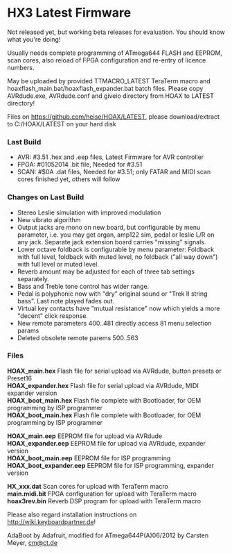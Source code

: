 HX3 Latest Firmware
===================

Not released yet, but working beta releases for evaluation. You should know what you're doing!

Usually needs complete programming of ATmega644 FLASH and EEPROM, scan cores,
also reload of FPGA configuration and re-entry of licence numbers.

May be uploaded by provided TTMACRO_LATEST TeraTerm macro and hoaxflash_main.bat/hoaxflash_expander.bat batch files.
Please copy AVRdude.exe, AVRdude.conf and giveio directory from HOAX to LATEST directory!

Files on https://github.com/heise/HOAX/LATEST, please download/extract to C:/HOAX/LATEST on your hard disk

### Last Build

* AVR:  #3.51       .hex and .eep files, Latest Firmware for AVR controller
* FPGA: #01052014   .bit file, Needed for #3.51
* SCAN: #$0A        .dat files, Needed for #3.51; only FATAR and MIDI scan cores finished yet, others will follow 

### Changes on Last Build

* Stereo Leslie simulation with improved modulation
* New vibrato algorithm
* Output jacks are mono on new board, but configurable by menu parameter, i.e. you may get organ, amp122 sim, pedal or leslie L/R on any jack. Separate jack extension board carries "missing" signals.
* Lower octave foldback is configurable by menu parameter: Foldback with full level, foldback with muted level, no foldback ("all way down") with full level or muted level.
* Reverb amount may be adjusted for each of three tab settings separately.
* Bass and Treble tone control has wider range. 
* Pedal is polyphonic now with "dry" original sound or "Trek II string bass". Last note played fades out.
* Virtual key contacts have "mutual resistance" now which yields a more "decent" click response.
* New remote parameters 400..481 directly access 81 menu selection params
* Deleted obsolete remote parems 500..563

### Files

<b>HOAX_main.hex</b> Flash file for serial upload via AVRdude, button presets or Preset16<br>
<b>HOAX_expander.hex</b> Flash file for serial upload via AVRdude, MIDI expander version<br>
<b>HOAX_boot_main.hex</b> Flash file complete with Bootloader, for OEM programming by ISP programmer<br>
<b>HOAX_boot_main.hex</b> Flash file complete with Bootloader, for OEM programming by ISP programmer<br>

<b>HOAX_main.eep</b> EEPROM file for upload via AVRdude<br>
<b>HOAX_expander.eep</b> EEPROM file for upload via AVRdude, expander version<br>
<b>HOAX_boot_main.eep</b> EEPROM file for ISP programming<br>
<b>HOAX_boot_expander.eep</b> EEPROM file for ISP programming, expander version<br>

<b>HX_xxx.dat</b>  Scan cores for upload with TeraTerm macro<br>
<b>main.midi.bit</b>  FPGA configuration for upload with TeraTerm macro<br>
<b>hoax3rev.bin</b>  Reverb DSP program for upload with TeraTerm macro<br>

Please also regard installation instructions on http://wiki.keyboardpartner.de!

AdaBoot by Adafruit, modified for ATmega644P(A)06/2012 by Carsten Meyer, cm@ct.de
